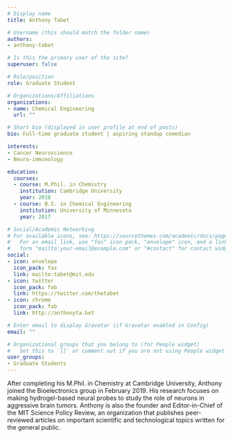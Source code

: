 ```yaml
---
# Display name
title: Anthony Tabet

# Username (this should match the folder name)
authors:
- anthony-tabet

# Is this the primary user of the site?
superuser: false

# Role/position
role: Graduate Student

# Organizations/Affiliations
organizations:
- name: Chemical Engineering
  url: ""

# Short bio (displayed in user profile at end of posts)
bio: Full-time graduate student | aspiring standup comedian

interests:
- Cancer Neuroscience
- Neuro-immunology

education:
  courses:
  - course: M.Phil. in Chemistry
    institution: Cambridge University
    year: 2018
  - course: B.S. in Chemical Engineering
    institution: University of Minnesota
    year: 2017

# Social/Academic Networking
# For available icons, see: https://sourcethemes.com/academic/docs/page-builder/#icons
#   For an email link, use "fas" icon pack, "envelope" icon, and a link in the
#   form "mailto:your-email@example.com" or "#contact" for contact widget.
social:
- icon: envelope
  icon_pack: fas
  link: mailto:tabet@mit.edu
- icon: twitter
  icon_pack: fab
  link: https://twitter.com/thetabet
- icon: chrome
  icon_pack: fab
  link: http://anthonyta.bet

# Enter email to display Gravatar (if Gravatar enabled in Config)
email: ""

# Organizational groups that you belong to (for People widget)
#   Set this to `[]` or comment out if you are not using People widget.
user_groups:
- Graduate Students
---
```


After completing his M.Phil. in Chemistry at Cambridge University, Anthony joined the Bioelectronics group in February 2019. His research focuses on making hydrogel-based neural probes to study the role of neurons in aggressive brain tumors. Anthony is also the founder and Editor-in-Chief of the MIT Science Policy Review, an organization that publishes peer-reviewed articles on important scientific and technological topics written for the general public.

